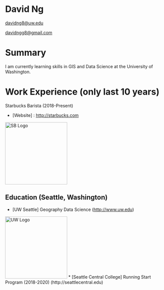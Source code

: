# David Ng

davidng8@uw.edu

davidngg8@gmail.com


# Summary

I am currently learning skills in GIS and Data Science at the University of Washington.

# Work Experience (only last 10 years)

Starbucks Barista (2018-Present)
* [Website] : http://starbucks.com
 <img src="https://i.imgur.com/cwoE9D7.jpg" alt="SB Logo" width="200"/>

## Education (Seattle, Washington)

* [UW Seattle] Geography Data Science (http://www.uw.edu)
<img src="https://xpresso.gs.washington.edu/images/uw.png" alt="UW Logo" width= "200">
* [Seattle Central College] Running Start Program (2018-2020) (http://seattlecentral.edu)

